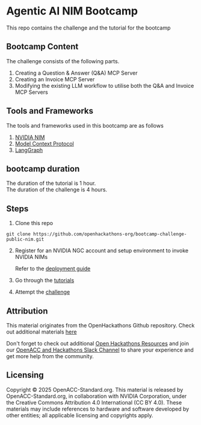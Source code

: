 # Agentic AI NIM Bootcamp

This repo contains the challenge and the tutorial for the bootcamp

## Bootcamp Content

The challenge consists of the following parts.

1. Creating a Question & Answer (Q&A) MCP Server
2. Creating an Invoice MCP Server
3. Modifying the existing LLM workflow to utilise both the Q&A and Invoice MCP Servers

## Tools and Frameworks

The tools and frameworks used in this bootcamp are as follows

1. [NVIDIA NIM](https://docs.nvidia.com/nim/index.html)
2. [Model Context Protocol](https://modelcontextprotocol.io/introduction)
3. [LangGraph](https://langchain-ai.github.io/langgraph/)

## bootcamp duration

The duration of the tutorial is 1 hour.  
The duration of the challenge is 4 hours.

## Steps

1. Clone this repo

```
git clone https://github.com/openhackathons-org/bootcamp-challenge-public-nim.git
```

2. Register for an NVIDIA NGC account and setup environment to invoke NVIDIA NIMs

    Refer to the [deployment guide](./Deployment_guide.md)

3. Go through the [tutorials](./tutorial/README.md)

4. Attempt the [challenge](./challenge/problem_statement.md)

## Attribution

This material originates from the OpenHackathons Github repository. Check out additional materials [here](https://github.com/openhackathons-org)

Don't forget to check out additional [Open Hackathons Resources](https://www.openhackathons.org/s/technical-resources) and join our [OpenACC and Hackathons Slack Channel](https://www.openacc.org/community#slack) to share your experience and get more help from the community.

## Licensing

Copyright © 2025 OpenACC-Standard.org. This material is released by OpenACC-Standard.org, in collaboration with NVIDIA Corporation, under the Creative Commons Attribution 4.0 International (CC BY 4.0). These materials may include references to hardware and software developed by other entities; all applicable licensing and copyrights apply.